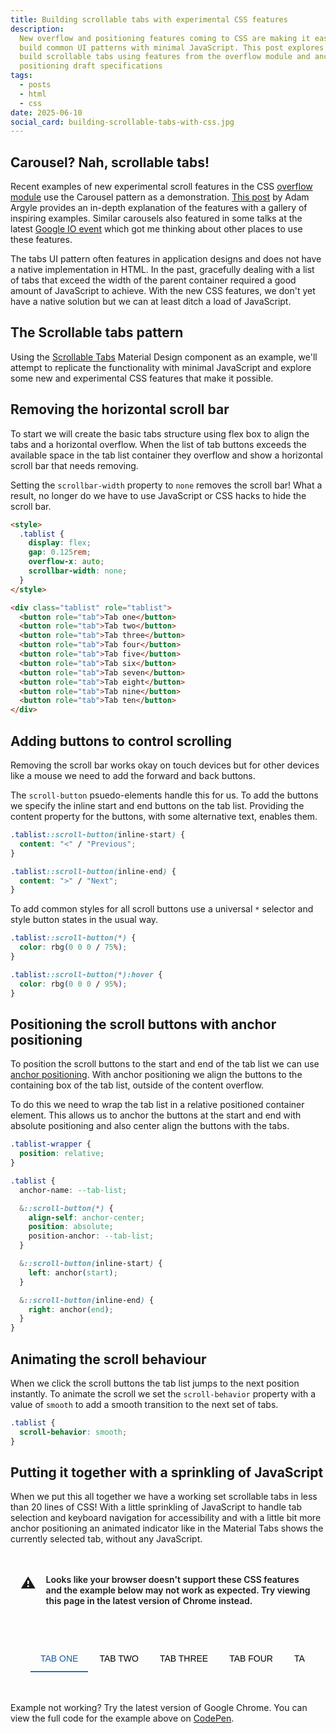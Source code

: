```yaml
---
title: Building scrollable tabs with experimental CSS features
description:
  New overflow and positioning features coming to CSS are making it easier to
  build common UI patterns with minimal JavaScript. This post explores how to
  build scrollable tabs using features from the overflow module and anchor
  positioning draft specifications
tags:
  - posts
  - html
  - css
date: 2025-06-10
social_card: building-scrollable-tabs-with-css.jpg
---
```


## Carousel? Nah, scrollable tabs!

Recent examples of new experimental scroll features in the CSS [overflow
module][overflow-module] use the Carousel pattern as a demonstration. [This
post][carousel-article] by Adam Argyle provides an in-depth explanation of the
features with a gallery of inspiring examples. Similar carousels also featured
in some talks at the latest [Google IO event][google-io] which got me thinking
about other places to use these features.

The tabs UI pattern often features in application designs and does not have a
native implementation in HTML. In the past, gracefully dealing with a list of
tabs that exceed the width of the parent container required a good amount of
JavaScript to achieve. With the new CSS features, we don't yet have a native
solution but we can at least ditch a load of JavaScript.

## The Scrollable tabs pattern

Using the [Scrollable Tabs][scrollable-tabs] Material Design component as an
example, we'll attempt to replicate the functionality with minimal JavaScript
and explore some new and experimental CSS features that make it possible.

## Removing the horizontal scroll bar

To start we will create the basic tabs structure using flex box to align the
tabs and a horizontal overflow. When the list of tab buttons exceeds the
available space in the tab list container they overflow and show a horizontal
scroll bar that needs removing.

Setting the `scrollbar-width` property to `none` removes the scroll bar! What a
result, no longer do we have to use JavaScript or CSS hacks to hide the scroll
bar.

```html
<style>
  .tablist {
    display: flex;
    gap: 0.125rem;
    overflow-x: auto;
    scrollbar-width: none;
  }
</style>

<div class="tablist" role="tablist">
  <button role="tab">Tab one</button>
  <button role="tab">Tab two</button>
  <button role="tab">Tab three</button>
  <button role="tab">Tab four</button>
  <button role="tab">Tab five</button>
  <button role="tab">Tab six</button>
  <button role="tab">Tab seven</button>
  <button role="tab">Tab eight</button>
  <button role="tab">Tab nine</button>
  <button role="tab">Tab ten</button>
</div>
```

## Adding buttons to control scrolling

Removing the scroll bar works okay on touch devices but for other devices like a
mouse we need to add the forward and back buttons.

The `scroll-button` psuedo-elements handle this for us. To add the buttons we
specify the inline start and end buttons on the tab list. Providing the content
property for the buttons, with some alternative text, enables them.

```css
.tablist::scroll-button(inline-start) {
  content: "<" / "Previous";
}

.tablist::scroll-button(inline-end) {
  content: ">" / "Next";
}
```

To add common styles for all scroll buttons use a universal `*` selector and
style button states in the usual way.

```css
.tablist::scroll-button(*) {
  color: rbg(0 0 0 / 75%);
}

.tablist::scroll-button(*):hover {
  color: rbg(0 0 0 / 95%);
}
```

## Positioning the scroll buttons with anchor positioning

To position the scroll buttons to the start and end of the tab list we can use
[anchor positioning][anchor-positioning]. With anchor positioning we align the
buttons to the containing box of the tab list, outside of the content overflow.

To do this we need to wrap the tab list in a relative positioned container
element. This allows us to anchor the buttons at the start and end with absolute
positioning and also center align the buttons with the tabs.

```css
.tablist-wrapper {
  position: relative;
}

.tablist {
  anchor-name: --tab-list;

  &::scroll-button(*) {
    align-self: anchor-center;
    position: absolute;
    position-anchor: --tab-list;
  }

  &::scroll-button(inline-start) {
    left: anchor(start);
  }

  &::scroll-button(inline-end) {
    right: anchor(end);
  }
}
```

## Animating the scroll behaviour

When we click the scroll buttons the tab list jumps to the next position
instantly. To animate the scroll we set the `scroll-behavior` property with a
value of `smooth` to add a smooth transition to the next set of tabs.

```css
.tablist {
  scroll-behavior: smooth;
}
```

## Putting it together with a sprinkling of JavaScript

When we put this all together we have a working set scrollable tabs in less than
20 lines of CSS! With a little sprinkling of JavaScript to handle tab selection
and keyboard navigation for accessibility and with a little bit more anchor
positioning an animated indicator like in the Material Tabs shows the currently
selected tab, without any JavaScript.

<style>
.tablist-wrapper {
  margin: 3rem auto;
  max-width: 600px;
  overflow: hidden;
  padding: 0 2rem;
  position: relative;
}

.tablist {
  anchor-name: --tab-list;
  background: var(--color-bg-secondary);
  display: flex;
  gap: 0.125rem;
  overflow-x: auto;
  scrollbar-width: none;
  scroll-behavior: smooth;

  &::scroll-button(*) {
    align-self: anchor-center;
    background: var(--color-bg-secondary);
    border: none;
    border-bottom: 2px solid var(--color-bg-secondary);
    cursor: pointer;
    font-size: 1rem;
    line-height: 1;
    padding: 0.75rem 0.5rem;
    position: absolute;
    position-anchor: --tab-list;
    width: 2rem;
    z-index: 2;
  }

  &::scroll-button(inline-start) {
    content: "<" / "Previous";
    left: calc(anchor(start) - 2rem);
  }

  &::scroll-button(inline-end) {
    content: ">" / "Next";
    right: calc(anchor(end) - 2rem);
  }
}

.tab {
  background: transparent;
  border: none;
  border-bottom: 2px solid transparent;
  cursor: pointer;
  font-size: 0.875rem;
  font-weight: 500;
  padding: 0.75rem 1rem;
  text-transform: uppercase;
  white-space: nowrap;

  &[aria-selected="true"] {
    color: light-dark(rgb(18, 92, 165), rgb(144, 202, 249));
    anchor-name: --selected-tab;
  }
}

.indicator {
  position: absolute;
  position-anchor: --selected-tab;
  left: anchor(start);
  right: anchor(end);
  bottom: anchor(bottom);
  height: 2px;
  background: light-dark(rgb(25, 118, 210), rgb(144, 202, 249));
  transition: left 0.3s ease-in-out, right 0.3s ease-in-out;
  z-index: 1;
}

.notice {
    background: var(--color-bg-secondary);
    display: flex;
    gap: 1rem;
    font-weight: 600;
    margin: 2rem auto;
    padding: 1rem;

    &:before {
      content: "⚠️";
    display: block;
        font-size: 1.5rem;
    }

}

@supports selector(::scroll-button(*)) {
  .notice {
    display: none;
  }
}
</style>

<div class="notice">
    Looks like your browser doesn't support these CSS features and the example below may not work as expected.
    Try viewing this page in the latest version of Chrome instead.
</div>
<div class="tablist-wrapper">
  <div class="tablist" role="tablist">
    <button class="tab" role="tab" aria-selected="true" tab-index="0">Tab one</button>
    <button class="tab" role="tab" aria-selected="false" tabindex="-1">Tab two</button>
    <button class="tab" role="tab" aria-selected="false" tabindex="-1">Tab three</button>
    <button class="tab" role="tab" aria-selected="false" tabindex="-1">Tab four</button>
    <button class="tab" role="tab" aria-selected="false" tabindex="-1">Tab five</button>
    <button class="tab" role="tab" aria-selected="false" tabindex="-1">Tab six</button>
    <button class="tab" role="tab" aria-selected="false" tabindex="-1">Tab seven</button>
    <button class="tab" role="tab" aria-selected="false" tabindex="-1">Tab eight</button>
    <button class="tab" role="tab" aria-selected="false" tabindex="-1">Tab nine</button>
    <button class="tab" role="tab" aria-selected="false" tabindex="-1">Tab ten</button>
    <button class="tab" role="tab" aria-selected="false" tabindex="-1">Tab eleven</button>
    <button class="tab" role="tab" aria-selected="false" tabindex="-1">Tab twelve</button>
    <button class="tab" role="tab" aria-selected="false" tabindex="-1">Tab thirteen</button>
    <button class="tab" role="tab" aria-selected="false" tabindex="-1">Tab fourteen</button>
    <button class="tab" role="tab" aria-selected="false" tabindex="-1">Tab fifteen</button>
    <button class="tab" role="tab" aria-selected="false" tabindex="-1">Tab sixteen</button>
    <button class="tab" role="tab" aria-selected="false" tabindex="-1">Tab seventeen</button>
    <button class="tab" role="tab" aria-selected="false" tabindex="-1">Tab eighteen</button>
    <button class="tab" role="tab" aria-selected="false" tabindex="-1">Tab nineteen</button>
    <button class="tab" role="tab" aria-selected="false" tabindex="-1">Tab twenty</button>
  </div>
  <div class="indicator"></div>
</div>

<script>
document.addEventListener('DOMContentLoaded', () => {
  const tabList = document.querySelector('.tablist');
  const tabs = document.querySelectorAll('.tab');

  tabList.addEventListener('click', (e) => {
    const targetTab = e.target.closest('[role="tab"]');
    if (!targetTab) return; // Ignore clicks outside tabs

    // Activate the clicked tab
    activateTab(targetTab);
  });

  // Add keyboard navigation
  tabList.addEventListener('keydown', (e) => {
    const targetTab = e.target;
    const previousTab = targetTab.previousElementSibling;
    const nextTab = targetTab.nextElementSibling;
    const firstTab = tabs[0];
    const lastTab = tabs[tabs.length - 1];

    // Only handle key events if a tab triggered them
    if (targetTab.getAttribute('role') !== 'tab') return;

    switch (e.key) {
      case 'ArrowLeft':
        e.preventDefault();
        if (previousTab && previousTab.getAttribute('role') === 'tab') {
          activateTab(previousTab);
        } else {
          activateTab(lastTab); // Cycle to end
        }
        break;
      case 'ArrowRight':
        e.preventDefault();
        if (nextTab && nextTab.getAttribute('role') === 'tab') {
          activateTab(nextTab);
        } else {
          activateTab(firstTab); // Cycle to beginning
        }
        break;
      case 'Home':
        e.preventDefault();
        activateTab(firstTab);
        break;
      case 'End':
        e.preventDefault();
        activateTab(lastTab);
        break;
    }
  });

  function activateTab(tab) {
    // Deactivate all tabs
    tabs.forEach(t => {
      t.setAttribute('aria-selected', 'false');
      t.setAttribute('tabindex', '-1');
    });

    // Activate the current tab
    tab.setAttribute('aria-selected', 'true');
    tab.setAttribute('tabindex', '0');
    tab.focus();
  }
});
</script>

Example not working? Try the latest version of Google Chrome. You can view the
full code for the example above on [CodePen][codepen].

[overflow-module]: https://drafts.csswg.org/css-overflow-5/
[carousel-article]: https://developer.chrome.com/blog/carousels-with-css
[google-io]: https://youtu.be/GSVe6zguiao?si=15-ZnNVwETe4gkra&t=20
[scrollable-tabs]: https://youtu.be/GSVe6zguiao?si=15-ZnNVwETe4gkra&t=20
[anchor-positioning]:
  https://developer.mozilla.org/en-US/docs/Web/CSS/CSS_anchor_positioning
[codepen]: https://codepen.io/p-m-p/pen/ogXBvBO
